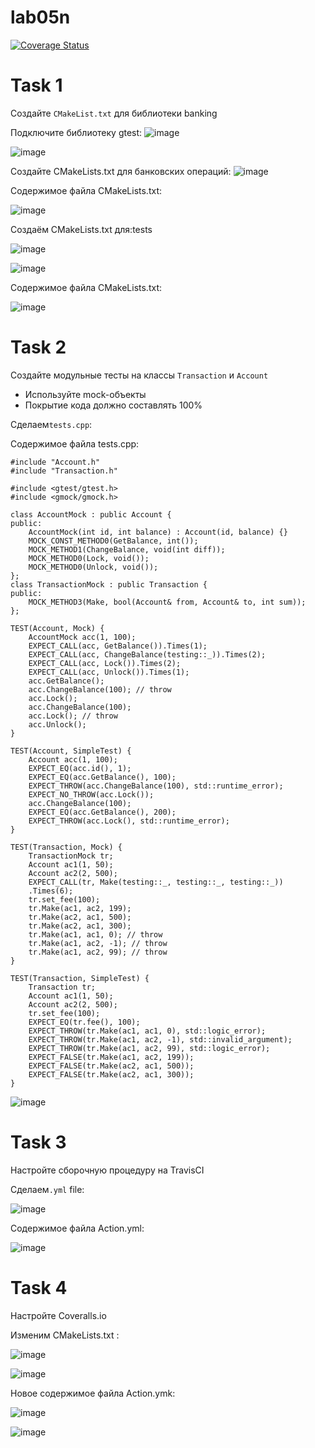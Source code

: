 # lab05n
[![Coverage Status](https://coveralls.io/repos/github/lepeha81/lab05n/badge.svg?branch=master)](https://coveralls.io/github/lepeha81/lab05n?branch=master)
# Task 1
Создайте `CMakeList.txt` для библиотеки banking

Подключите библиотеку gtest:
![image](https://github.com/lepeha81/lab05n/blob/main/1.PNG)

![image](https://github.com/lepeha81/lab05n/blob/main/2.PNG)

Создайте CMakeLists.txt для банковских операций:
![image](https://github.com/lepeha81/lab05n/blob/main/3.PNG)

Содержимое файла CMakeLists.txt:

![image](https://github.com/lepeha81/lab05n/blob/main/4.PNG)

Создаём CMakeLists.txt для:tests

![image](https://github.com/lepeha81/lab05n/blob/main/5.PNG)

![image](https://github.com/lepeha81/lab05n/blob/main/6.PNG)

Содержимое файла CMakeLists.txt:

![image](https://github.com/lepeha81/lab05n/blob/main/7.PNG)

# Task 2

Создайте модульные тесты на классы `Transaction` и `Account`
- Используйте mock-объекты
- Покрытие кода должно составлять 100%

Сделаем`tests.cpp`:

Содержимое файла tests.cpp:
```
#include "Account.h"
#include "Transaction.h"

#include <gtest/gtest.h>
#include <gmock/gmock.h>

class AccountMock : public Account {
public:
    AccountMock(int id, int balance) : Account(id, balance) {}
    MOCK_CONST_METHOD0(GetBalance, int());
    MOCK_METHOD1(ChangeBalance, void(int diff));
    MOCK_METHOD0(Lock, void());
    MOCK_METHOD0(Unlock, void());
};
class TransactionMock : public Transaction {
public:
    MOCK_METHOD3(Make, bool(Account& from, Account& to, int sum));
};

TEST(Account, Mock) {
    AccountMock acc(1, 100);
    EXPECT_CALL(acc, GetBalance()).Times(1);
    EXPECT_CALL(acc, ChangeBalance(testing::_)).Times(2);
    EXPECT_CALL(acc, Lock()).Times(2);
    EXPECT_CALL(acc, Unlock()).Times(1);
    acc.GetBalance();
    acc.ChangeBalance(100); // throw
    acc.Lock();
    acc.ChangeBalance(100);
    acc.Lock(); // throw
    acc.Unlock();
}

TEST(Account, SimpleTest) {
    Account acc(1, 100);
    EXPECT_EQ(acc.id(), 1);
    EXPECT_EQ(acc.GetBalance(), 100);
    EXPECT_THROW(acc.ChangeBalance(100), std::runtime_error);
    EXPECT_NO_THROW(acc.Lock());
    acc.ChangeBalance(100);
    EXPECT_EQ(acc.GetBalance(), 200);
    EXPECT_THROW(acc.Lock(), std::runtime_error);
}

TEST(Transaction, Mock) {
    TransactionMock tr;
    Account ac1(1, 50);
    Account ac2(2, 500);
    EXPECT_CALL(tr, Make(testing::_, testing::_, testing::_))
    .Times(6);
    tr.set_fee(100);
    tr.Make(ac1, ac2, 199);
    tr.Make(ac2, ac1, 500);
    tr.Make(ac2, ac1, 300);
    tr.Make(ac1, ac1, 0); // throw
    tr.Make(ac1, ac2, -1); // throw
    tr.Make(ac1, ac2, 99); // throw
}

TEST(Transaction, SimpleTest) {
    Transaction tr;
    Account ac1(1, 50);
    Account ac2(2, 500);
    tr.set_fee(100);
    EXPECT_EQ(tr.fee(), 100);
    EXPECT_THROW(tr.Make(ac1, ac1, 0), std::logic_error);
    EXPECT_THROW(tr.Make(ac1, ac2, -1), std::invalid_argument);
    EXPECT_THROW(tr.Make(ac1, ac2, 99), std::logic_error);
    EXPECT_FALSE(tr.Make(ac1, ac2, 199));
    EXPECT_FALSE(tr.Make(ac2, ac1, 500));
    EXPECT_FALSE(tr.Make(ac2, ac1, 300));
}
```

![image](https://github.com/lepeha81/lab05n/blob/main/8.PNG)

# Task 3 
Настройте сборочную процедуру на TravisCI

Сделаем`.yml` file:

![image](https://github.com/lepeha81/lab05n/blob/main/9.PNG)

Содержимое файла Action.yml:

![image](https://github.com/lepeha81/lab05n/blob/main/10.PNG)


# Task 4
Настройте Coveralls.io

Изменим CMakeLists.txt :

![image](https://github.com/lepeha81/lab05n/blob/main/11.PNG)

![image](https://github.com/lepeha81/lab05n/blob/main/12.PNG)

Новое содержимое файла Action.ymk:

![image](https://github.com/lepeha81/lab05n/blob/main/13.PNG)

![image](https://github.com/lepeha81/lab05n/blob/main/14.PNG)
